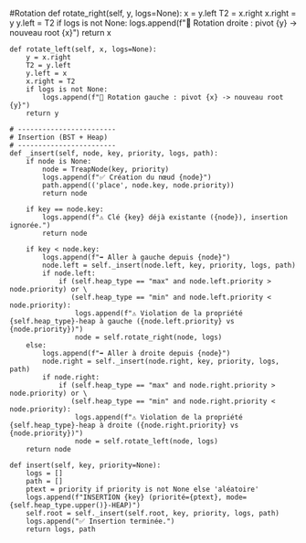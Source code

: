  
#Rotation
    def rotate_right(self, y, logs=None):
        x = y.left
        T2 = x.right
        x.right = y
        y.left = T2
        if logs is not None:
            logs.append(f"🔄 Rotation droite : pivot {y} -> nouveau root {x}")
        return x

    def rotate_left(self, x, logs=None):
        y = x.right
        T2 = y.left
        y.left = x
        x.right = T2
        if logs is not None:
            logs.append(f"🔄 Rotation gauche : pivot {x} -> nouveau root {y}")
        return y

    # ------------------------
    # Insertion (BST + Heap)
    # ------------------------
    def _insert(self, node, key, priority, logs, path):
        if node is None:
            node = TreapNode(key, priority)
            logs.append(f"✅ Création du nœud {node}")
            path.append(('place', node.key, node.priority))
            return node

        if key == node.key:
            logs.append(f"⚠️ Clé {key} déjà existante ({node}), insertion ignorée.")
            return node

        if key < node.key:
            logs.append(f"➡️ Aller à gauche depuis {node}")
            node.left = self._insert(node.left, key, priority, logs, path)
            if node.left:
                if (self.heap_type == "max" and node.left.priority > node.priority) or \
                   (self.heap_type == "min" and node.left.priority < node.priority):
                    logs.append(f"⚠️ Violation de la propriété {self.heap_type}-heap à gauche ({node.left.priority} vs {node.priority})")
                    node = self.rotate_right(node, logs)
        else:
            logs.append(f"➡️ Aller à droite depuis {node}")
            node.right = self._insert(node.right, key, priority, logs, path)
            if node.right:
                if (self.heap_type == "max" and node.right.priority > node.priority) or \
                   (self.heap_type == "min" and node.right.priority < node.priority):
                    logs.append(f"⚠️ Violation de la propriété {self.heap_type}-heap à droite ({node.right.priority} vs {node.priority})")
                    node = self.rotate_left(node, logs)
        return node

    def insert(self, key, priority=None):
        logs = []
        path = []
        ptext = priority if priority is not None else 'aléatoire'
        logs.append(f"INSERTION {key} (priorité={ptext}, mode={self.heap_type.upper()}-HEAP)")
        self.root = self._insert(self.root, key, priority, logs, path)
        logs.append("✅ Insertion terminée.")
        return logs, path
